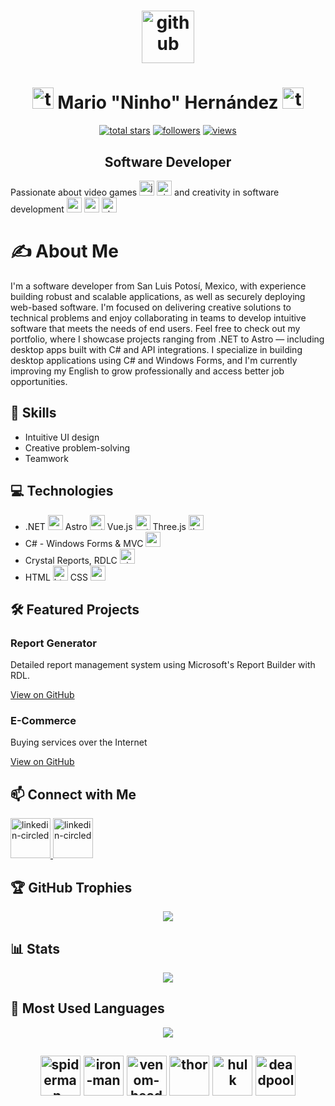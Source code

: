 <h1 align="center"> <img width="84" height="84" src="https://img.icons8.com/arcade/64/github.png" alt="github"/></h1>
<h1 align="center">
  <img width="34" height="34" src="https://img.icons8.com/arcade/64/test-account.png" alt="test-account"/>
  Mario "Ninho" Hernández
  <img width="34" height="34" src="https://img.icons8.com/arcade/64/tiktok-verified-account.png" alt="tiktok-verified-account"/>
</h1>
<p align="center">
  <a href="https://github.com/ninhoProgrammer?tab=repositories&sort=stargazers">
    <img alt="total stars" title="Total stars on GitHub" src="https://custom-icon-badges.demolab.com/github/stars/ninhoProgrammer?style=for-the-badge&logo=star&date=28072025"/></a>
  <a href="https://github.com/ninhoProgrammer?tab=followers">
    <img alt="followers" title="Follow me on Github" src="https://custom-icon-badges.demolab.com/github/followers/ninhoProgrammer?style=for-the-badge&logo=person-add&label=Follow&logoColor=white&date=28072025"/></a>
  <a href="https://github.com/ninhoProgrammer/">
    <img alt="views" title="GitHub profile views" src="https://komarev.com/ghpvc/?username=ninhoProgrammer&style=for-the-badge"/></a>
</p>

<h2 align="center">Software Developer</h2>
<p>
  Passionate about video games
  <img width="24" height="24" src="https://img.icons8.com/arcade/64/james-bond.png" alt="james-bond"/>
  <img width="24" height="24" src="https://img.icons8.com/arcade/64/nintendo-switch-logo.png" alt="nintendo-switch-logo"/>
  and creativity in software development
  <img width="24" height="24" src="https://img.icons8.com/arcade/64/repository.png" alt="repository"/>
  <img width="24" height="24" src="https://img.icons8.com/arcade/64/source-code.png" alt="source-code"/>
  <img width="24" height="24" src="https://img.icons8.com/arcade/64/checklist.png" alt="checklist"/>
</p>
<h1>✍️ About Me</h1>
<p>
  I'm a software developer from San Luis Potosí, Mexico, with experience building robust and scalable applications, as well as securely deploying web-based software. I'm focused on delivering creative solutions to technical problems and enjoy collaborating in teams to develop intuitive software that meets the needs of end users. Feel free to check out my portfolio, where I showcase projects ranging from .NET to Astro — including desktop apps built with C# and API integrations. I specialize in building desktop applications using C# and Windows Forms, and I'm currently improving my English to grow professionally and access better job opportunities.
</p>

<div class="container">
  <h2>🧰 Skills</h2>
  <ul>
    <li>Intuitive UI design</li>
    <li>Creative problem-solving</li>
    <li>Teamwork</li>
  </ul>

  <h2>💻 Technologies</h2>
  <ul>
    <li>.NET <img width="24" height="24" src="https://img.icons8.com/color/48/net-framework.png" alt="net-framework"/> Astro <img width="24" height="24" src="https://img.icons8.com/?size=100&id=kXuRhjMIeKhk&format=png&color=000000" alt="astro"/> Vue.js <img width="24" height="24" src="https://img.icons8.com/?size=100&id=rY6agKizO9eb&format=png&color=000000" alt="astro"/> Three.js <img width="24" height="24" src="https://img.icons8.com/?size=100&id=j0beBVnUo5dZ&format=png&color=000000" alt="threejs"/></li>
    <li>C# - Windows Forms & MVC <img width="24" height="24" src="https://img.icons8.com/nolan/64/c-sharp-logo.png" alt="c-sharp-logo"/></li>
    <li>Crystal Reports, RDLC <img width="24" height="24" src="https://img.icons8.com/arcade/64/pie-chart-report.png" alt="pie-chart-report"/></li>
    <li>HTML <img width="24" height="24" src="https://img.icons8.com/arcade/64/html-5.png" alt="html-5"/> CSS <img width="24" height="24" src="https://img.icons8.com/fluency/48/css3.png" alt="css3"/></li>
  </ul>

  <h2>🛠️ Featured Projects</h2>
  <div class="projects">
    <div class="project-card">
      <h3>Report Generator</h3>
      <p>Detailed report management system using Microsoft's Report Builder with RDL.</p>
      <a href="https://github.com/ninhoProgrammer/Reporteadores">View on GitHub</a>
    </div>
    <div class="project-card">
      <h3>E-Commerce</h3>
      <p>Buying services over the Internet</p>
      <a href="https://github.com/ninhoProgrammer/ecommer">View on GitHub</a>
    </div>
  </div>

  <h2>📫 Connect with Me</h2>
  <a href="https://www.linkedin.com/in/it-mario-hernández/">
    <img width="64" height="64" src="https://img.icons8.com/arcade/64/linkedin-circled.png" alt="linkedin-circled"/>
  </a><a href="https://mario-hernandez-site.vercel.app">
    <img width="64" height="64" src="https://img.icons8.com/?size=100&id=XZq0ctcsjbHB&format=png" alt="linkedin-circled"/>
  </a>

<h2>🏆 GitHub Trophies</h2>  
<div align="center" class="container">
  <img src="https://github-profile-trophy.vercel.app/?username=ninhoProgrammer&theme=radical&title=MultiLanguage,Repositories,Commits,Followers,Stars,Issues,PullRequest,Experience,Reviews">
</div>

<h2>📊 Stats</h2>  
<div align="center" class="container">
  <img src="https://github-readme-stats.vercel.app/api?username=ninhoProgrammer&hide_border=true&theme=radical">
</div>

<h2>🧠 Most Used Languages</h2>
<div align="center" class="container">
  <img src="https://github-readme-stats.vercel.app/api/top-langs/?username=ninhoProgrammer&layout=compact&theme=radical&hide_border=true">
</div>
  
  <h2></h2>

  <h2 align="center">
    <img width="64" height="64" src="https://img.icons8.com/arcade/64/spiderman-head.png" alt="spiderman-head"/>
    <img width="64" height="64" src="https://img.icons8.com/arcade/64/iron-man.png" alt="iron-man"/>
    <img width="64" height="64" src="https://img.icons8.com/arcade/64/venom-head.png" alt="venom-head"/>
    <img width="64" height="64" src="https://img.icons8.com/arcade/64/thor.png" alt="thor"/>
    <img width="64" height="64" src="https://img.icons8.com/arcade/64/hulk.png" alt="hulk"/>
    <img width="64" height="64" src="https://img.icons8.com/arcade/64/deadpool.png" alt="deadpool"/>
  </h2>
</div>


<!--
**ninhoProgrammer/ninhoProgrammer** is a ✨ _special_ ✨ repository because its `README.md` (this file) appears on your GitHub profile.

Here are some ideas to get you started:

- 🔭 I’m currently working on ...
- 🌱 I’m currently learning ...
- 👯 I’m looking to collaborate on ...
- 🤔 I’m looking for help with ...
- 💬 Ask me about ...
- 📫 How to reach me: ...
- 😄 Pronouns: ...
- ⚡ Fun fact: ...
-->
